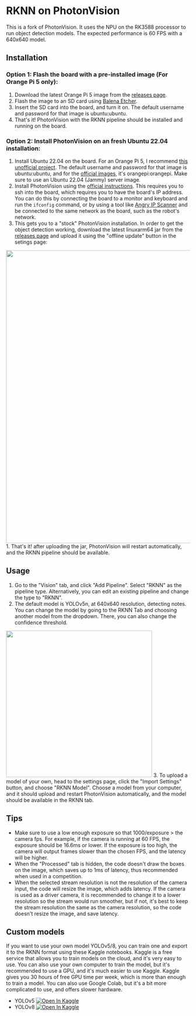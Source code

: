 # RKNN on PhotonVision
This is a fork of PhotonVision. It uses the NPU on the RK3588 processor to run object detection models.
The expected performance is 60 FPS with a 640x640 model.

## Installation
### Option 1: Flash the board with a pre-installed image (For Orange Pi 5 only):
1. Download the latest Orange Pi 5 image from the [releases page](https://github.com/lavirz/photonvision/releases/latest).
2. Flash the image to an SD card using [Balena Etcher](https://www.balena.io/etcher/).
3. Insert the SD card into the board, and turn it on. The default username and password for that image is ubuntu:ubuntu.
4. That's it! PhotonVision with the RKNN pipeline should be installed and running on the board.
### Option 2: Install PhotonVision on an fresh Ubuntu 22.04 installation:
1. Install Ubuntu 22.04 on the board. For an Orange Pi 5, I recommend [this unofficial project](https://github.com/Joshua-Riek/ubuntu-rockchip/releases/latest). The default username and password for that image is ubuntu:ubuntu, and for the [official images](https://drive.google.com/drive/folders/1i5zQOg1GIA4_VNGikFl2nPM0Y2MBw2M0), it's orangepi:orangepi. Make sure to use an Ubuntu 22.04 (Jammy) server image.
2. Install PhotonVision using the [official instructions](https://docs.photonvision.org/en/latest/getting-started/installation.html). This requires you to ssh into the board, which requires you to have the board's IP address. You can do this by connecting the board to a monitor and keyboard and run the `ifconfig` command, or by using a tool like [Angry IP Scanner](https://angryip.org/) and be connected to the same network as the board, such as the robot's network.
3. This gets you to a "stock" PhotonVision installation. In order to get the object detection working, download the latest linuxarm64 jar from the [releases page](https://github.com/lavirz/photonvision/releases/latest) and upload it using the "offline update" button in the setings page:
<img src="https://i.postimg.cc/50sHKZbk/pvss-offline-update.png" width="800"/>
1. That's it! after uploading the jar, PhotonVision will restart automatically, and the RKNN pipeline should be available.


## Usage
1. Go to the "Vision" tab, and click "Add Pipeline". Select "RKNN" as the pipeline type. Alternatively, you can edit an existing pipeline and change the type to "RKNN".
2. The default model is YOLOv5n, at 640x640 resolution, detecting notes. You can change the model by going to the RKNN Tab and choosing another model from the dropdown. There, you can also change the confidence threshold.
<img src="https://i.postimg.cc/sXhRLLF4/pvss-rknn-tab.png" width="400"/>
3. To upload a model of your own, head to the settings page, click the "Import Settings" button, and choose "RKNN Model". Choose a model from your computer, and it should upload and restart PhotonVision automatically, and the model should be available in the RKNN tab.

## Tips
- Make sure to use a low enough exposure so that 1000/exposure > the camera fps. For example, if the camera is running at 60 FPS, the exposure should be 16.6ms or lower. If the exposure is too high, the camera will output frames slower than the chosen FPS, and the latency will be higher.
- When the "Processed" tab is hidden, the code doesn't draw the boxes on the image, which saves up to 1ms of latency, thus recommended when used in a competition.
- When the selected stream resolution is not the resolution of the camera input, the code will resize the image, which adds latency. If the camera is used as a driver camera, it is recommended to change it to a lower resolution so the stream would run smoother, but if not, it's best to keep the stream resolution the same as the camera resolution, so the code doesn't resize the image, and save latency.

## Custom models
If you want to use your own model YOLOv5/8, you can train one and export it to the RKNN format using these Kaggle notebooks. Kaggle is a free service that allows you to train models on the cloud, and it's very easy to use. You can also use your own computer to train the model, but it's recommended to use a GPU, and it's much easier to use Kaggle. Kaggle gives you 30 hours of free GPU time per week, which is more than enough to train a model. You can also use Google Colab, but it's a bit more complicated to use, and offers slower hardware.
- YOLOv5 <a href="https://www.kaggle.com/lavirz/yolov5-to-rknn"><img src="https://kaggle.com/static/images/open-in-kaggle.svg" alt="Open In Kaggle"></a>
- YOLOv8 <a href="https://www.kaggle.com/lavirz/yolov8-to-rknn"><img src="https://kaggle.com/static/images/open-in-kaggle.svg" alt="Open In Kaggle"></a>
